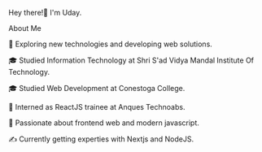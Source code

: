 Hey there!👋 I'm Uday.



 About Me

🤔   Exploring new technologies and developing web solutions.

🎓   Studied Information Technology at Shri S'ad Vidya Mandal Institute Of Technology.

🎓   Studied Web Development at Conestoga College.

💼   Interned as ReactJS trainee at Anques Technoabs.

🌱   Passionate about frontend web and modern javascript.

✍️   Currently getting experties with Nextjs and NodeJS.

